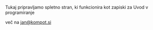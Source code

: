 Tukaj pripravljamo spletno stran, ki funkcionira kot zapiski za Uvod v programiranje

več na jan@kompot.si
